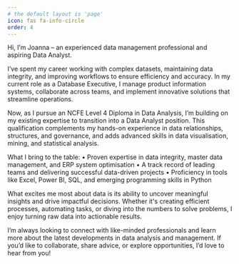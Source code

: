```yaml
---
# the default layout is 'page'
icon: fas fa-info-circle
order: 4
---
```


Hi, I’m Joanna – an experienced data management professional and aspiring Data Analyst.

I’ve spent my career working with complex datasets, maintaining data integrity, and improving workflows to ensure efficiency and accuracy. In my current role as a Database Executive, I manage product information systems, collaborate across teams, and implement innovative solutions that streamline operations.

Now, as I pursue an NCFE Level 4 Diploma in Data Analysis, I’m building on my existing expertise to transition into a Data Analyst position. This qualification complements my hands-on experience in data relationships, structures, and governance, and adds advanced skills in data visualisation, mining, and statistical analysis.

What I bring to the table:
• Proven expertise in data integrity, master data management, and ERP system optimisation 
• A track record of leading teams and delivering successful data-driven projects
• Proficiency in tools like Excel, Power BI, SQL, and emerging programming skills in Python

What excites me most about data is its ability to uncover meaningful insights and drive impactful decisions. Whether it's creating efficient processes, automating tasks, or diving into the numbers to solve problems, I enjoy turning raw data into actionable results.

I’m always looking to connect with like-minded professionals and learn more about the latest developments in data analysis and management. If you’d like to collaborate, share advice, or explore opportunities, I’d love to hear from you!
